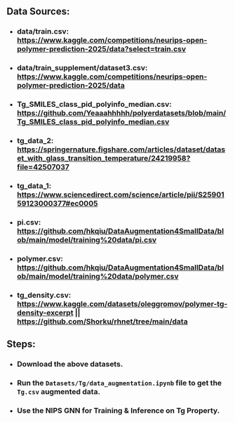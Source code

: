 ## Data Sources:
- ### data/train.csv: https://www.kaggle.com/competitions/neurips-open-polymer-prediction-2025/data?select=train.csv
- ### data/train_supplement/dataset3.csv: https://www.kaggle.com/competitions/neurips-open-polymer-prediction-2025/data
- ### Tg_SMILES_class_pid_polyinfo_median.csv: https://github.com/Yeaaahhhhh/polyerdatasets/blob/main/Tg_SMILES_class_pid_polyinfo_median.csv
- ### tg_data_2: https://springernature.figshare.com/articles/dataset/dataset_with_glass_transition_temperature/24219958?file=42507037
- ### tg_data_1: https://www.sciencedirect.com/science/article/pii/S2590159123000377#ec0005
- ### pi.csv: https://github.com/hkqiu/DataAugmentation4SmallData/blob/main/model/training%20data/pi.csv
- ### polymer.csv: https://github.com/hkqiu/DataAugmentation4SmallData/blob/main/model/training%20data/polymer.csv
- ### tg_density.csv: https://www.kaggle.com/datasets/oleggromov/polymer-tg-density-excerpt || https://github.com/Shorku/rhnet/tree/main/data

## Steps:
- ### Download the above datasets.
- ### Run the `Datasets/Tg/data_augmentation.ipynb` file to get the `Tg.csv` augmented data.
- ### Use the NIPS GNN for Training & Inference on Tg Property.